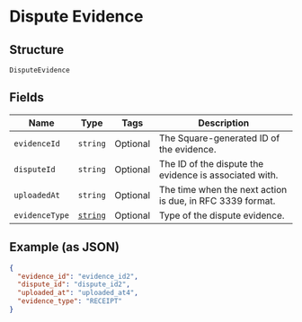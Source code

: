 
# Dispute Evidence

## Structure

`DisputeEvidence`

## Fields

| Name | Type | Tags | Description |
|  --- | --- | --- | --- |
| `evidenceId` | `string` | Optional | The Square-generated ID of the evidence. |
| `disputeId` | `string` | Optional | The ID of the dispute the evidence is associated with. |
| `uploadedAt` | `string` | Optional | The time when the next action is due, in RFC 3339 format. |
| `evidenceType` | [`string`](/doc/models/dispute-evidence-type.md) | Optional | Type of the dispute evidence. |

## Example (as JSON)

```json
{
  "evidence_id": "evidence_id2",
  "dispute_id": "dispute_id2",
  "uploaded_at": "uploaded_at4",
  "evidence_type": "RECEIPT"
}
```

